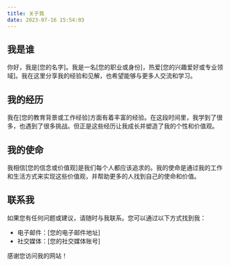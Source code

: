 ```yaml
---
title: 关于我
date: 2023-07-16 15:54:03
---
```


## 我是谁

你好，我是[您的名字]。我是一名[您的职业或身份]，热爱[您的兴趣爱好或专业领域]。我在这里分享我的经验和见解，也希望能够与更多人交流和学习。

## 我的经历

我在[您的教育背景或工作经验]方面有着丰富的经验。在这段时间里，我学到了很多，也遇到了很多挑战。但正是这些经历让我成长并塑造了我的个性和价值观。

## 我的使命

我相信[您的信念或价值观]是我们每个人都应该追求的。我的使命是通过我的工作和生活方式来实现这些价值观，并帮助更多的人找到自己的使命和价值。

## 联系我

如果您有任何问题或建议，请随时与我联系。您可以通过以下方式找到我：

- 电子邮件：[您的电子邮件地址]
- 社交媒体：[您的社交媒体账号]

感谢您访问我的网站！